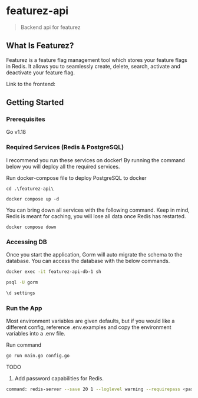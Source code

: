 # featurez-api

> Backend api for featurez

## What Is Featurez?

Featurez is a feature flag management tool which stores your feature flags in Redis. It allows you to seamlessly create, delete, search, activate and deactivate your feature flag.

Link to the frontend:

## Getting Started

### Prerequisites

Go v1.18

### Required Services (Redis & PostgreSQL)

I recommend you run these services on docker! By running the command below you will deploy all the required services.

Run docker-compose file to deploy PostgreSQL to docker

```docker
cd .\featurez-api\

docker compose up -d
```

You can bring down all services with the following command. Keep in mind, Redis is meant for caching, you will lose all data once Redis has restarted.

```docker
docker compose down
```

### Accessing DB

Once you start the application, Gorm will auto migrate the schema to the database. You can access the database with the below commands.

```sh
docker exec -it featurez-api-db-1 sh

psql -U gorm

\d settings
```

### Run the App

Most environment variables are given defaults, but if you would like a different config, reference .env.examples and copy the environment variables into a .env file.

Run command

```sh
go run main.go config.go
```

TODO

1. Add password capabilities for Redis.

```sh
command: redis-server --save 20 1 --loglevel warning --requirepass <password>
```
